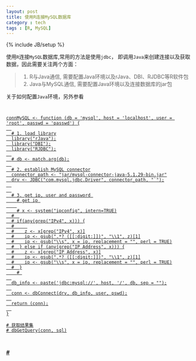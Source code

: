 ```yaml
---
layout: post
title: 使用R连接MySQL数据库
category : tech
tags : [R, MySQL]
---
```

{% include JB/setup %}

使用`R`连接`MySQL`数据库,常用的方法是使用`jdbc`， 即调用`Java`来创建连接以及获取数据，因此需要关注两个方面：

> 1. R与Java通信, 需要配置Java环境以及rJava、DBI、RJDBC等R软件包
> 2. Java与MySQL通信, 需要配置Java环境以及连接数据库的jar包

关于如何配置`Java`环境，另外参看<a href="{{% post_url 2014-01-03-rjava-set-up %}}">

<pre>
<code class="R">

connMySQL <- function (db = 'mysql', host = 'localhost', user = 'root', passwd = 'passwd') {
  
  # 1. load library
  library("rJava");
  library("DBI");
  library("RJDBC");
  
  # db <- match.arg(db);
  
  # 2. establish MySQL connector
  connector_path <- "jar/mysql-connector-java-5.1.29-bin.jar"
  drv <- JDBC("com.mysql.jdbc.Driver", connector_path, "`");
  
  
  # 3. get ip, user and password 
	# get ip 
	
	# x <- system("ipconfig", intern=TRUE)
  #  
  # if(any(grep("IPv4", x))) {
  #     
  #    z <- x[grep("IPv4", x)]
  #    ip <- gsub(".*? ([[:digit:]])", "\\1", z)[1]
  #    ip <- gsub("\\s", x = ip, replacement = "", perl = TRUE)
  #  } else if (any(grep("IP Address", x))) {
  #    z <- x[grep("IP Address", x)]
  #    ip <- gsub(".*? ([[:digit:]])", "\\1", z)[1]
  #    ip <- gsub("\\s", x = ip, replacement = "", perl = TRUE)
  #  }
	# 
  
  db_info <- paste('jdbc:mysql://', host, '/', db, sep = "");
  
  conn <- dbConnect(drv, db_info, user, pswd);
  
  return (conn);
  
}

# 获取结果集
# dbGetQuery(conn, sql)

</code>
</pre>

***#***